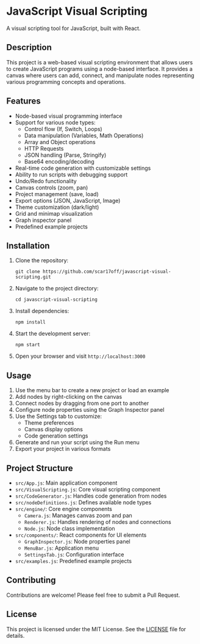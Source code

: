 # JavaScript Visual Scripting

A visual scripting tool for JavaScript, built with React.

## Description

This project is a web-based visual scripting environment that allows users to create JavaScript programs using a node-based interface. It provides a canvas where users can add, connect, and manipulate nodes representing various programming concepts and operations.

## Features

- Node-based visual programming interface
- Support for various node types:
  - Control flow (If, Switch, Loops)
  - Data manipulation (Variables, Math Operations)
  - Array and Object operations
  - HTTP Requests
  - JSON handling (Parse, Stringify)
  - Base64 encoding/decoding
- Real-time code generation with customizable settings
- Ability to run scripts with debugging support
- Undo/Redo functionality
- Canvas controls (zoom, pan)
- Project management (save, load)
- Export options (JSON, JavaScript, Image)
- Theme customization (dark/light)
- Grid and minimap visualization
- Graph inspector panel
- Predefined example projects

## Installation

1. Clone the repository:
   ```
   git clone https://github.com/scar17off/javascript-visual-scripting.git
   ```

2. Navigate to the project directory:
   ```
   cd javascript-visual-scripting
   ```

3. Install dependencies:
   ```
   npm install
   ```

4. Start the development server:
   ```
   npm start
   ```

5. Open your browser and visit `http://localhost:3000`

## Usage

1. Use the menu bar to create a new project or load an example
2. Add nodes by right-clicking on the canvas
3. Connect nodes by dragging from one port to another
4. Configure node properties using the Graph Inspector panel
5. Use the Settings tab to customize:
   - Theme preferences
   - Canvas display options
   - Code generation settings
6. Generate and run your script using the Run menu
7. Export your project in various formats

## Project Structure

- `src/App.js`: Main application component
- `src/VisualScripting.js`: Core visual scripting component
- `src/CodeGenerator.js`: Handles code generation from nodes
- `src/nodeDefinitions.js`: Defines available node types
- `src/engine/`: Core engine components
  - `Camera.js`: Manages canvas zoom and pan
  - `Renderer.js`: Handles rendering of nodes and connections
  - `Node.js`: Node class implementation
- `src/components/`: React components for UI elements
  - `GraphInspector.js`: Node properties panel
  - `MenuBar.js`: Application menu
  - `SettingsTab.js`: Configuration interface
- `src/examples.js`: Predefined example projects

## Contributing

Contributions are welcome! Please feel free to submit a Pull Request.

## License

This project is licensed under the MIT License. See the [LICENSE](LICENSE.md) file for details.
